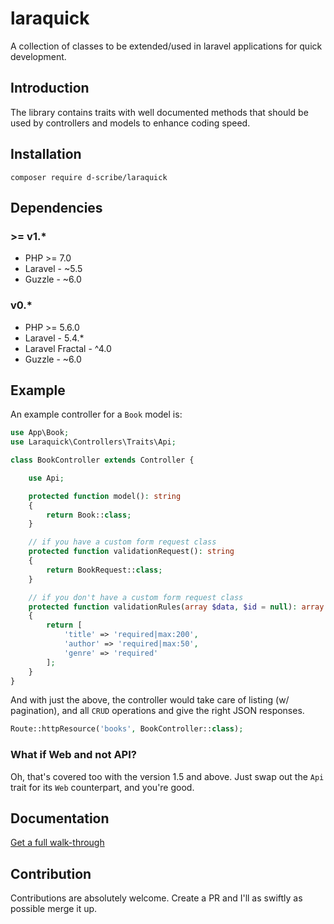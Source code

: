 # laraquick

A collection of classes to be extended/used in laravel applications for quick
development.

## Introduction

The library contains traits with well documented methods that should be used by
controllers and models to enhance coding speed.

## Installation

```
composer require d-scribe/laraquick
```

## Dependencies

### >= v1.*

- PHP               >=      7.0
- Laravel           -       ~5.5
- Guzzle            -       ~6.0

### v0.*

- PHP               >=     5.6.0
- Laravel           -      5.4.*
- Laravel Fractal   -      ^4.0
- Guzzle            -       ~6.0

## Example

An example controller for a `Book` model is:

```php
use App\Book;
use Laraquick\Controllers\Traits\Api;

class BookController extends Controller {

    use Api;

    protected function model(): string
    {
        return Book::class;
    }

    // if you have a custom form request class
    protected function validationRequest(): string
    {
        return BookRequest::class;
    }

    // if you don't have a custom form request class
    protected function validationRules(array $data, $id = null): array
    {
        return [
            'title' => 'required|max:200',
            'author' => 'required|max:50',
            'genre' => 'required'
        ];
    }
}

```

And with just the above, the controller would take care of listing (w/ pagination),
and all `CRUD` operations and give the right JSON responses.

```php
Route::httpResource('books', BookController::class);
```

### What if Web and not API?

Oh, that's covered too with the version 1.5 and above. Just swap out the `Api`
trait for its `Web` counterpart, and you're good.

## Documentation

[Get a full walk-through](http://laraquick.readme.io)

## Contribution

Contributions are absolutely welcome. Create a PR and I'll as swiftly as possible
merge it up.
